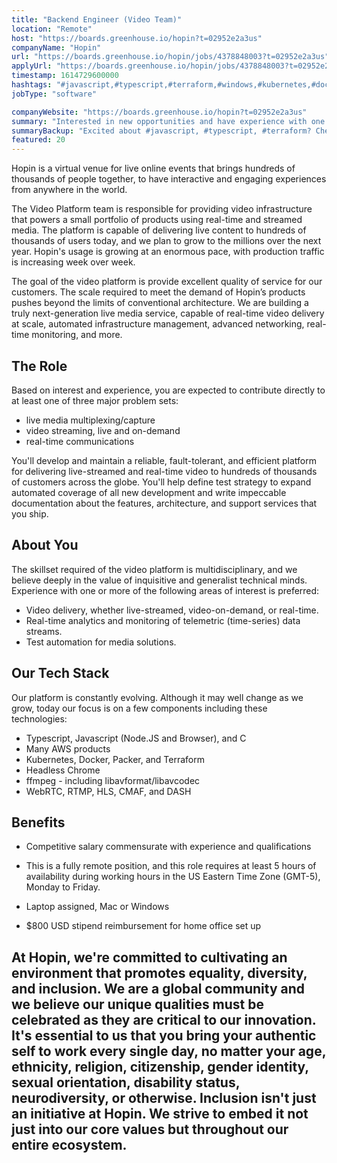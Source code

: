```yaml
---
title: "Backend Engineer (Video Team)"
location: "Remote"
host: "https://boards.greenhouse.io/hopin?t=02952e2a3us"
companyName: "Hopin"
url: "https://boards.greenhouse.io/hopin/jobs/4378848003?t=02952e2a3us"
applyUrl: "https://boards.greenhouse.io/hopin/jobs/4378848003?t=02952e2a3us#app"
timestamp: 1614729600000
hashtags: "#javascript,#typescript,#terraform,#windows,#kubernetes,#docker,#aws,#content,#management,#analysis"
jobType: "software"

companyWebsite: "https://boards.greenhouse.io/hopin?t=02952e2a3us"
summary: "Interested in new opportunities and have experience with one or more of the following areas of interest is preferred? Hopin has a job opening for a backend engineer."
summaryBackup: "Excited about #javascript, #typescript, #terraform? Check out this job post!"
featured: 20
---
```


Hopin is a virtual venue for live online events that brings hundreds of thousands of people together, to have interactive and engaging experiences from anywhere in the world.

The Video Platform team is responsible for providing video infrastructure that powers a small portfolio of products using real-time and streamed media. The platform is capable of delivering live content to hundreds of thousands of users today, and we plan to grow to the millions over the next year. Hopin's usage is growing at an enormous pace, with production traffic is increasing week over week.

The goal of the video platform is provide excellent quality of service for our customers. The scale required to meet the demand of Hopin’s products pushes beyond the limits of conventional architecture. We are building a truly next-generation live media service, capable of real-time video delivery at scale, automated infrastructure management, advanced networking, real-time monitoring, and more.

## The Role

Based on interest and experience, you are expected to contribute directly to at least one of three major problem sets:

*   live media multiplexing/capture
*   video streaming, live and on-demand
*   real-time communications

You'll develop and maintain a reliable, fault-tolerant, and efficient platform for delivering live-streamed and real-time video to hundreds of thousands of customers across the globe. You'll help define test strategy to expand automated coverage of all new development and write impeccable documentation about the features, architecture, and support services that you ship.

## About You

The skillset required of the video platform is multidisciplinary, and we believe deeply in the value of inquisitive and generalist technical minds. Experience with one or more of the following areas of interest is preferred:

*   Video delivery, whether live-streamed, video-on-demand, or real-time.
*   Real-time analytics and monitoring of telemetric (time-series) data streams.
*   Test automation for media solutions.

## Our Tech Stack

Our platform is constantly evolving. Although it may well change as we grow, today our focus is on a few components including these technologies: 

*   Typescript, Javascript (Node.JS and Browser), and C
*   Many AWS products
*   Kubernetes, Docker, Packer, and Terraform
*   Headless Chrome
*   ffmpeg - including libavformat/libavcodec
*   WebRTC, RTMP, HLS, CMAF, and DASH

## Benefits

*   Competitive salary commensurate with experience and qualifications
    
*   This is a fully remote position, and this role requires at least 5 hours of availability during working hours in the US Eastern Time Zone (GMT-5), Monday to Friday.
    
*   Laptop assigned, Mac or Windows
    
*   $800 USD stipend reimbursement for home office set up
    

## At Hopin, we're committed to cultivating an environment that promotes equality, diversity, and inclusion. We are a global community and we believe our unique qualities must be celebrated as they are critical to our innovation. It's essential to us that you bring your authentic self to work every single day, no matter your age, ethnicity, religion, citizenship, gender identity, sexual orientation, disability status, neurodiversity, or otherwise. Inclusion isn't just an initiative at Hopin. We strive to embed it not just into our core values but throughout our entire ecosystem.
